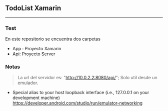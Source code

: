 ## TodoList Xamarin
---

### Test

En este repositorio se encuentra dos carpetas 
- App : Proyecto Xamarin
- Api:  Proyecto Server

### Notas
> La url del servidor es: "http://10.0.2.2:8080/api/"; Solo util desde un emulador.

- Special alias to your host loopback interface (i.e., 127.0.0.1 on your development machine) https://developer.android.com/studio/run/emulator-networking
